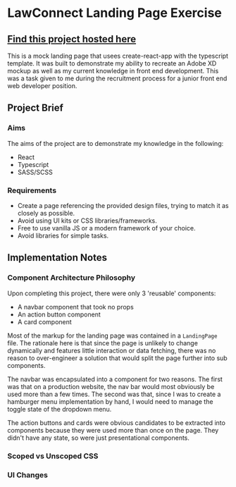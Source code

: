 # LawConnect Landing Page Exercise

## [Find this project hosted here](https://codesandbox.io/p/github/kchndesign/lawconnect-landing-page/main)

This is a mock landing page that usees create-react-app with the typescript
template. It was built to demonstrate my ability to recreate an Adobe XD mockup
as well as my current knowledge in front end development. This was a task given
to me during the recruitment process for a junior front end web developer
position.

## Project Brief

### Aims

The aims of the project are to demonstrate my knowledge in the following:

-   React
-   Typescript
-   SASS/SCSS

### Requirements

-   Create a page referencing the provided design files, trying to match it as
    closely as possible.
-   Avoid using UI kits or CSS libraries/frameworks.
-   Free to use vanilla JS or a modern framework of your choice.
-   Avoid libraries for simple tasks.

## Implementation Notes

### Component Architecture Philosophy

Upon completing this project, there were only 3 'reusable' components:

-   A navbar component that took no props
-   An action button component
-   A card component

Most of the markup for the landing page was contained in a `LandingPage` file.
The rationale here is that since the page is unlikely to change dynamically and
features little interaction or data fetching, there was no reason to
over-engineer a solution that would split the page further into sub components.

The navbar was encapsulated into a component for two reasons. The first was that
on a production website, the nav bar would most obviously be used more than a
few times. The second was that, since I was to create a hamburger menu
implementation by hand, I would need to manage the toggle state of the dropdown
menu.

The action buttons and cards were obvious candidates to be extracted into
components because they were used more than once on the page. They didn't have
any state, so were just presentational components.

### Scoped vs Unscoped CSS

### UI Changes
